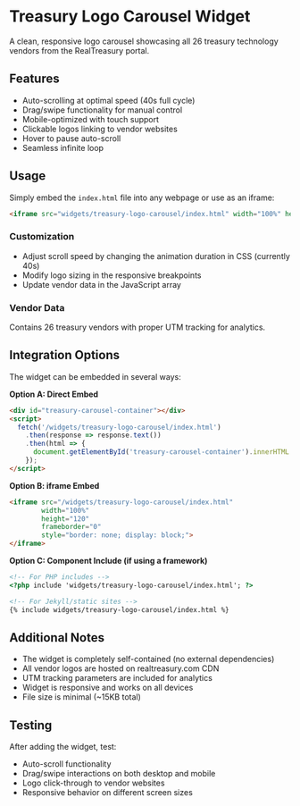 # Treasury Logo Carousel Widget

A clean, responsive logo carousel showcasing all 26 treasury technology vendors from the RealTreasury portal.

## Features
- Auto-scrolling at optimal speed (40s full cycle)
- Drag/swipe functionality for manual control
- Mobile-optimized with touch support
- Clickable logos linking to vendor websites
- Hover to pause auto-scroll
- Seamless infinite loop

## Usage
Simply embed the `index.html` file into any webpage or use as an iframe:

```html
<iframe src="widgets/treasury-logo-carousel/index.html" width="100%" height="120" frameborder="0"></iframe>
```

### Customization
- Adjust scroll speed by changing the animation duration in CSS (currently 40s)
- Modify logo sizing in the responsive breakpoints
- Update vendor data in the JavaScript array

### Vendor Data
Contains 26 treasury vendors with proper UTM tracking for analytics.

## Integration Options
The widget can be embedded in several ways:

**Option A: Direct Embed**
```html
<div id="treasury-carousel-container"></div>
<script>
  fetch('/widgets/treasury-logo-carousel/index.html')
    .then(response => response.text())
    .then(html => {
      document.getElementById('treasury-carousel-container').innerHTML = html;
    });
</script>
```

**Option B: iframe Embed**
```html
<iframe src="/widgets/treasury-logo-carousel/index.html" 
        width="100%" 
        height="120" 
        frameborder="0"
        style="border: none; display: block;">
</iframe>
```

**Option C: Component Include (if using a framework)**
```html
<!-- For PHP includes -->
<?php include 'widgets/treasury-logo-carousel/index.html'; ?>

<!-- For Jekyll/static sites -->
{% include widgets/treasury-logo-carousel/index.html %}
```

## Additional Notes
- The widget is completely self-contained (no external dependencies)
- All vendor logos are hosted on realtreasury.com CDN
- UTM tracking parameters are included for analytics
- Widget is responsive and works on all devices
- File size is minimal (~15KB total)

## Testing
After adding the widget, test:
- Auto-scroll functionality
- Drag/swipe interactions on both desktop and mobile
- Logo click-through to vendor websites
- Responsive behavior on different screen sizes
